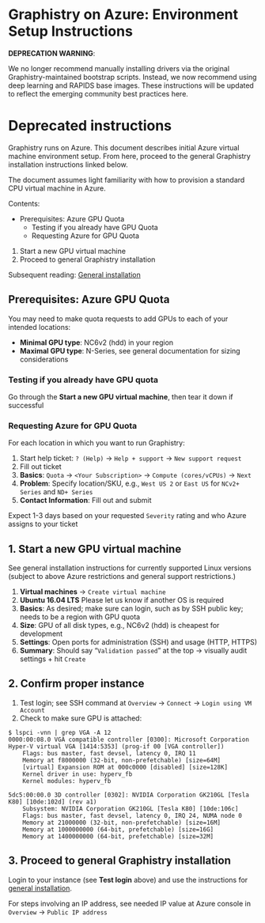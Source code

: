 # Graphistry on Azure: Environment Setup Instructions

**DEPRECATION WARNING**: 

We no longer recommend manually installing drivers via the original Graphistry-maintained bootstrap scripts. Instead, we now recommend using deep learning and RAPIDS base images. These instructions will be updated to reflect the emerging community best practices here.

# Deprecated instructions

Graphistry runs on Azure. This document describes initial Azure virtual machine environment setup. From here, proceed to the general Graphistry installation instructions linked below. 

The document assumes light familiarity with how to provision a standard CPU virtual machine in Azure. 


Contents:

  * Prerequisites: Azure GPU Quota
    * Testing if you already have GPU Quota
    * Requesting Azure for GPU Quota
  1. Start a new GPU virtual machine
  2. Proceed to general Graphistry installation

Subsequent reading: [General installation](https://github.com/graphistry/graphistry-cli)


## Prerequisites: Azure GPU Quota
You may need to make quota requests to add GPUs to each of your intended locations:

* **Minimal GPU type**: NC6v2 (hdd) in your region
* **Maximal GPU type**: N-Series, see general documentation for sizing considerations

### Testing if you already have GPU quota

Go through the **Start a new GPU virtual machine**, then tear it down if successful

### Requesting Azure for GPU Quota

For each location in which you want to run Graphistry:

1. Start help ticket: `? (Help)` -> `Help + support` ->  `New support request`
2. Fill out ticket
  1. **Basics**: `Quota` -> `<Your Subscription>` -> `Compute (cores/vCPUs)` -> `Next`
  2. **Problem**: Specify location/SKU, e.g., `West US 2` or `East US` for `NCv2+ Series` and `ND+ Series`
  3. **Contact Information**: Fill out and submit

Expect 1-3 days based on your requested `Severity` rating and who Azure assigns to your ticket

## 1. Start a new GPU virtual machine

See general installation instructions for currently supported Linux versions (subject to above Azure restrictions and general support restrictions.)

1. **Virtual machines** -> `Create virtual machine`
2. **Ubuntu 16.04 LTS** Please let us know if another OS is required
3. **Basics**: As desired; make sure can login, such as by SSH public key; needs to be a region with GPU quota
4. **Size**: GPU of all disk types, e.g., NC6v2 (hdd) is cheapest for development
5. **Settings**: Open ports for administration (SSH) and usage (HTTP, HTTPS)
6. **Summary**: Should say “`Validation passed`” at the top -> visually audit settings + hit `Create`

## 2. Confirm proper instance

1. Test login; see SSH command at `Overview` -> `Connect` -> `Login using VM Account`
2. Check to make sure GPU is attached:

```
$ lspci -vnn | grep VGA -A 12
0000:00:08.0 VGA compatible controller [0300]: Microsoft Corporation Hyper-V virtual VGA [1414:5353] (prog-if 00 [VGA controller])
	Flags: bus master, fast devsel, latency 0, IRQ 11
	Memory at f8000000 (32-bit, non-prefetchable) [size=64M]
	[virtual] Expansion ROM at 000c0000 [disabled] [size=128K]
	Kernel driver in use: hyperv_fb
	Kernel modules: hyperv_fb

5dc5:00:00.0 3D controller [0302]: NVIDIA Corporation GK210GL [Tesla K80] [10de:102d] (rev a1)
	Subsystem: NVIDIA Corporation GK210GL [Tesla K80] [10de:106c]
	Flags: bus master, fast devsel, latency 0, IRQ 24, NUMA node 0
	Memory at 21000000 (32-bit, non-prefetchable) [size=16M]
	Memory at 1000000000 (64-bit, prefetchable) [size=16G]
	Memory at 1400000000 (64-bit, prefetchable) [size=32M]
```



## 3. Proceed to general Graphistry installation

Login to your instance (see **Test login** above) and use the instructions for [general installation](https://github.com/graphistry/graphistry-cli).

For steps involving an IP address, see needed IP value at Azure console in `Overview` -> `Public IP address`

